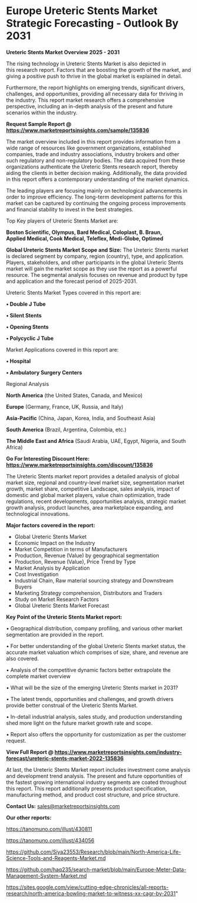  # Europe Ureteric Stents Market Strategic Forecasting - Outlook By 2031

<Strong> Ureteric Stents Market Overview 2025 - 2031</strong>

The rising technology in Ureteric Stents Market is also depicted in this research report. Factors that are boosting the growth of the market, and giving a positive push to thrive in the global market is explained in detail.

Furthermore, the report highlights on emerging trends, significant drivers, challenges, and opportunities, providing all necessary data for thriving in the industry. This report market research offers a comprehensive perspective, including an in-depth analysis of the present and future scenarios within the industry.

<strong>Request Sample Report @ <a href=https://www.marketreportsinsights.com/sample/135836>https://www.marketreportsinsights.com/sample/135836</a></strong>

The market overview included in this report provides information from a wide range of resources like government organizations, established companies, trade and industry associations, industry brokers and other such regulatory and non-regulatory bodies. The data acquired from these organizations authenticate the Ureteric Stents research report, thereby aiding the clients in better decision making. Additionally, the data provided in this report offers a contemporary understanding of the market dynamics.

The leading players are focusing mainly on technological advancements in order to improve efficiency. The long-term development patterns for this market can be captured by continuing the ongoing process improvements and financial stability to invest in the best strategies.

Top Key players of Ureteric Stents Market are:

<strong>Boston Scientific, Olympus, Bard Medical, Coloplast, B. Braun, Applied Medical, Cook Medical, Teleflex, Medi-Globe, Optimed</strong>

<strong><b>Global Ureteric Stents Market Scope and Size:</b></strong>
The Ureteric Stents market is declared segment by company, region (country), type, and application. Players, stakeholders, and other participants in the global Ureteric Stents market will gain the market scope as they use the report as a powerful resource. The segmental analysis focuses on revenue and product by type and application and the forecast period of 2025-2031.

Ureteric Stents Market Types covered in this report are:

<strong>• Double J Tube

• Silent Stents

• Opening Stents

• Polycyclic J Tube</strong>

Market Applications covered in this report are:

<strong>• Hospital

• Ambulatory Surgery Centers</strong> 

Regional Analysis

<strong>North America</strong> (the United States, Canada, and Mexico)

<strong>Europe</strong> (Germany, France, UK, Russia, and Italy)

<strong>Asia-Pacific</strong> (China, Japan, Korea, India, and Southeast Asia)

<strong>South America</strong> (Brazil, Argentina, Colombia, etc.)

<strong>The Middle East and Africa</strong> (Saudi Arabia, UAE, Egypt, Nigeria, and South Africa)

<strong>Go For Interesting Discount Here: <a href=https://www.marketreportsinsights.com/discount/135836>https://www.marketreportsinsights.com/discount/135836</a></strong>

The Ureteric Stents market report provides a detailed analysis of global market size, regional and country-level market size, segmentation market growth, market share, competitive Landscape, sales analysis, impact of domestic and global market players, value chain optimization, trade regulations, recent developments, opportunities analysis, strategic market growth analysis, product launches, area marketplace expanding, and technological innovations.

<strong><b>Major factors covered in the report:</b></strong>
<ul>
  <li>Global Ureteric Stents Market </li>
  <li>Economic Impact on the Industry</li>
  <li>Market Competition in terms of Manufacturers</li>
  <li>Production, Revenue (Value) by geographical segmentation</li>
  <li>Production, Revenue (Value), Price Trend by Type</li>
  <li>Market Analysis by Application</li>
  <li>Cost Investigation</li>
  <li>Industrial Chain, Raw material sourcing strategy and Downstream Buyers</li>
  <li>Marketing Strategy comprehension, Distributors and Traders</li>
  <li>Study on Market Research Factors</li>
  <li>Global Ureteric Stents Market Forecast</li>
</ul>

<strong><b>Key Point of the Ureteric Stents Market report:</b></strong>

• Geographical distribution, company profiling, and various other market segmentation are provided in the report.

• For better understanding of the global Ureteric Stents market status, the accurate market valuation which comprises of size, share, and revenue are also covered.

• Analysis of the competitive dynamic factors better extrapolate the complete market overview

• What will be the size of the emerging Ureteric Stents market in 2031?

• The latest trends, opportunities and challenges, and growth drivers provide better construal of the Ureteric Stents Market.

• In-detail industrial analysis, sales study, and production understanding shed more light on the future market growth rate and scope.

• Report also offers the opportunity for customization as per the customer request.

<strong><b>View Full Report @ <a href=https://www.marketreportsinsights.com/industry-forecast/ureteric-stents-market-2022-135836>https://www.marketreportsinsights.com/industry-forecast/ureteric-stents-market-2022-135836</a></b></strong>


At last, the Ureteric Stents Market report includes investment come analysis and development trend analysis. The present and future opportunities of the fastest growing international industry segments are coated throughout this report. This report additionally presents product specification, manufacturing method, and product cost structure, and price structure.

<strong>Contact Us:</strong>
sales@marketreportsinsights.com

<strong>Our other reports:</strong>

<a href=https://tanomuno.com/illust/430811>https://tanomuno.com/illust/430811</a>

<a href=https://tanomuno.com/illust/434056>https://tanomuno.com/illust/434056</a>

<a href=https://github.com/Siya23553/Research/blob/main/North-America-Life-Science-Tools-and-Reagents-Market.md>https://github.com/Siya23553/Research/blob/main/North-America-Life-Science-Tools-and-Reagents-Market.md</a>

<a href=https://github.com/haq235/search-market/blob/main/Europe-Meter-Data-Management-System-Market.md>https://github.com/haq235/search-market/blob/main/Europe-Meter-Data-Management-System-Market.md</a>

<a href=https://sites.google.com/view/cutting-edge-chronicles/all-reports-research/north-america-bowling-market-to-witness-xx-cagr-by-2031>https://sites.google.com/view/cutting-edge-chronicles/all-reports-research/north-america-bowling-market-to-witness-xx-cagr-by-2031</a>"
